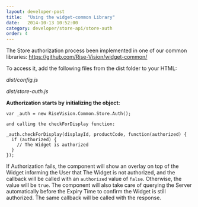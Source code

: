 ```yaml
---
layout: developer-post
title:  "Using the widget-common Library"
date:   2014-10-13 10:52:00
category: developer/store-api/store-auth
order: 4
---
```


The Store authorization process been implemented in one of our common libraries:
https://github.com/Rise-Vision/widget-common/

To access it, add the following files from the dist folder to your HTML:

*dist/config.js*

*dist/store-auth.js*

**Authorization starts by initializing the object:**

```
var _auth = new RiseVision.Common.Store.Auth();

and calling the checkForDisplay function:

_auth.checkForDisplay(displayId, productCode, function(authorized) {
  if (authorized) {
    // The Widget is authorized
  }  
});
```

If Authorization fails, the component will show an overlay on top of the Widget informing the User that The Widget is not authorized, and the callback will be called with an `authorized` value of `false`. Otherwise, the value will be `true`. The component will also take care of querying the Server automatically before the Expiry Time to confirm the Widget is still authorized. The same callback will be called with the response.

